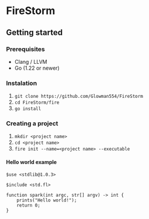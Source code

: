 # FireStorm

## Getting started

### Prerequisites

- Clang / LLVM
- Go (1.22 or newer)

### Instalation

1. `git clone https://github.com/Glowman554/FireStorm`
2. `cd FireStorm/fire`
3. `go install`

### Creating a project

1. `mkdir <project name>`
2. `cd <project name>`
3. `fire init --name=<project name> --executable`

#### Hello world example


```fl
$use <stdlib@1.0.3>

$include <std.fl>

function spark(int argc, str[] argv) -> int {
    prints("Hello world!");
    return 0;
}
```


